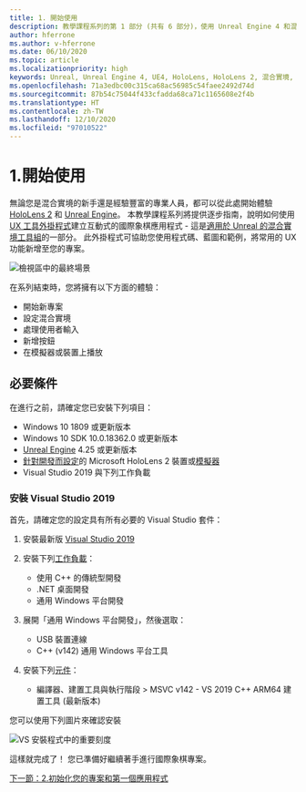 ```yaml
---
title: 1. 開始使用
description: 教學課程系列的第 1 部分 (共有 6 部分)，使用 Unreal Engine 4 和混合實境工具組 UX 工具外掛程式來建置國際象棋應用程式
author: hferrone
ms.author: v-hferrone
ms.date: 06/10/2020
ms.topic: article
ms.localizationpriority: high
keywords: Unreal, Unreal Engine 4, UE4, HoloLens, HoloLens 2, 混合實境, 教學課程, 開始使用, mrtk, uxt, UX 工具, 文件, 混合實境頭戴式裝置, windows 混合實境頭戴式裝置, 虛擬實境頭戴式裝置
ms.openlocfilehash: 71a3edbc00c315ca68ac56985c54faee2492d74d
ms.sourcegitcommit: 87b54c75044f433cfadda68ca71c1165608e2f4b
ms.translationtype: HT
ms.contentlocale: zh-TW
ms.lasthandoff: 12/10/2020
ms.locfileid: "97010522"
---
```

# <a name="1-getting-started"></a>1.開始使用

無論您是混合實境的新手還是經驗豐富的專業人員，都可以從此處開始體驗 [HoloLens 2](https://docs.microsoft.com/windows/mixed-reality/) 和 [Unreal Engine](https://www.unrealengine.com/en-US/)。 本教學課程系列將提供逐步指南，說明如何使用 [UX 工具外掛程式](https://github.com/microsoft/MixedReality-UXTools-Unreal)建立互動式的國際象棋應用程式 - 這是[適用於 Unreal 的混合實境工具組](https://github.com/microsoft/MixedRealityToolkit-Unreal)的一部分。 此外掛程式可協助您使用程式碼、藍圖和範例，將常用的 UX 功能新增至您的專案。 

![檢視區中的最終場景](images/unreal-uxt/5-endscene.PNG)

在系列結束時，您將擁有以下方面的體驗：
* 開始新專案
* 設定混合實境
* 處理使用者輸入
* 新增按鈕
* 在模擬器或裝置上播放

## <a name="prerequisites"></a>必要條件

在進行之前，請確定您已安裝下列項目：
* Windows 10 1809 或更新版本
* Windows 10 SDK 10.0.18362.0 或更新版本
* [Unreal Engine](https://www.unrealengine.com/en-US/get-now) 4.25 或更新版本
* [針對開發而設定](../../platform-capabilities-and-apis/using-visual-studio.md#enabling-developer-mode)的 Microsoft HoloLens 2 裝置或[模擬器](../../platform-capabilities-and-apis/using-the-hololens-emulator.md#hololens-2-emulator-overview)
* Visual Studio 2019 與下列工作負載

### <a name="installing-visual-studio-2019"></a>安裝 Visual Studio 2019

首先，請確定您的設定具有所有必要的 Visual Studio 套件：
1. 安裝最新版 [Visual Studio 2019](https://visualstudio.microsoft.com/downloads/)
1. 安裝下列[工作負載](https://docs.microsoft.com/visualstudio/install/modify-visual-studio?#modify-workloads)：
    * 使用 C++ 的傳統型開發
    * .NET 桌面開發
    * 通用 Windows 平台開發
1. 展開「通用 Windows 平台開發」，然後選取： 
    * USB 裝置連線
    * C++ (v142) 通用 Windows 平台工具

1. 安裝下列[元件](https://docs.microsoft.com/visualstudio/install/modify-visual-studio?#modify-individual-components)：
    * 編譯器、建置工具與執行階段 > MSVC v142 - VS 2019 C++ ARM64 建置工具 (最新版本)

您可以使用下列圖片來確認安裝

![VS 安裝程式中的重要刻度](images/unreal-uxt/1-install-the-tools.png)

這樣就完成了！ 您已準備好繼續著手進行國際象棋專案。

[下一節：2.初始化您的專案和第一個應用程式](unreal-uxt-ch2.md)